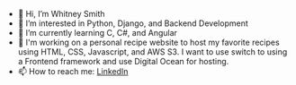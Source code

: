 - 👋 Hi, I’m Whitney Smith
- 👀 I’m interested in Python, Django, and Backend Development
- 🌱 I’m currently learning C, C#, and Angular
- 💞️ I'm working on a personal recipe website to host my favorite recipes using HTML, CSS, Javascript, and AWS S3. I want to use switch to using a Frontend framework and use Digital Ocean for hosting.
- 📫 How to reach me: [LinkedIn](https://www.linkedin.com/in/whitneysmith/)

<!---
whitneyjsmith/whitneyjsmith is a ✨ special ✨ repository because its `README.md` (this file) appears on your GitHub profile.
You can click the Preview link to take a look at your changes.
--->

